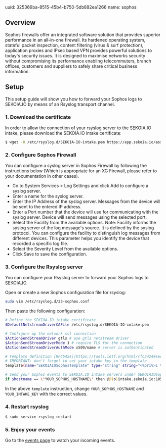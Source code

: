 uuid: 325369ba-8515-45b4-b750-5db882ea1266 
name: sophos 

## Overview
Sophos firewalls offer an integrated software solution that provides superior performance in an all-in-one firewall. Its hardened operating system, stateful packet inspection, content filtering (virus & surf protection), application proxies and IPsec based VPN provides powerful solutions to today's security issues. It is designed to maximise networks security without compromising its performance enabling telecommuters, branch offices, customers and suppliers to safely share critical business information.

## Setup

This setup guide will show you how to forward your Sophos logs
to SEKOIA.IO by means of an Rsyslog transport channel.

### 1. Download the certificate
In order to allow the connection of your rsyslog server to the SEKOIA.IO intake, please download the SEKOIA.IO intake certificate:

```bash
$ wget -O /etc/rsyslog.d/SEKOIA-IO-intake.pem https://app.sekoia.io/assets/files/SEKOIA-IO-intake.pem
```

### 2. Configure Sophos Firewall
You can configure a syslog server in Sophos Firewall by following the instructions below (Which is appropriate for an XG Firewall, please refer to your documentation in other cases).

- Go to System Services > Log Settings and click Add to configure a syslog server.
- Enter a name for the syslog server.
- Enter the IP Address of the syslog server. Messages from the device will be sent to the entered IP address.
- Enter a Port number that the device will use for communicating with the syslog server. Device will send messages using the selected port.
- Select the Facility from the available options. Note: Facility informs the syslog server of the log message's source. It is defined by the syslog protocol. You can configure the facility to distinguish log messages from different devices. This parameter helps you identify the device that recorded a specific log file.
- Select the Severity Level from the available options.
- Click Save to save the configuration.

### 3. Configure the Rsyslog server
You can configure your Rsyslog server to forward your Sophos logs to SEKOIA.IO.

Open or create a new Sophos configuration file for rsyslog:
```bash
sudo vim /etc/rsyslog.d/23-sophos.conf
```

Then paste the following configuration:
```bash
# Define the SEKIOA-IO intake certificate 
$DefaultNetstreamDriverCAFile /etc/rsyslog.d/SEKOIA-IO-intake.pem

# Configure up the network ssl connection
$ActionSendStreamDriver gtls # use gtls netstream driver
$ActionSendStreamDriverMode 1 # require TLS for the connection
$ActionSendStreamDriverAuthMode x509/name # server is authenticated

# Template definition [RFC5424](https://tools.ietf.org/html/rfc5424#section-7.2.2)
# IMPORTANT: don't forget to set your intake key in the template
template(name="SEKOIAIOSophosTemplate" type="string" string="<%pri%>1 %timestamp:::date-rfc3339% %hostname% %app-name% %procid% LOG [SEKOIA@53288 intake_key=\"YOUR_INTAKE_KEY\"] %msg%\n")

# Send your Sophos events to SEKOIA.IO intake servers under SEKOIAIOSophosTemplate template
if $hostname == \"YOUR_SOPHOS_HOSTNAME\" then @@(o)intake.sekoia.io:10514;SEKOIAIOSophosTemplate
```

In the above `template` instruction, change `YOUR_SOPHOS_HOSTNAME` and `YOUR_INTAKE_KEY` with the correct values.

### 4. Restart rsyslog

```bash
$ sudo service rsyslog restart
```

### 5. Enjoy your events
Go to the [events page](/sic/events) to watch your incoming events.

